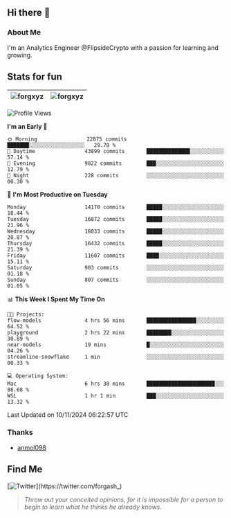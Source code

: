 ## Hi there 👋

### About Me

I'm an Analytics Engineer @FlipsideCrypto with a passion for learning and growing.
  
## Stats for fun

| <img align="center" src="https://github-readme-streak-stats.herokuapp.com/?user=forgxyz&theme=tokyonight" alt="forgxyz" /> | <img align="center" src="https://github-readme-stats.vercel.app/api?username=forgxyz&theme=tokyonight&show_icons=true" alt="forgxyz" /> |
| ------------- |------------- |


<!--START_SECTION:waka-->
![Profile Views](http://img.shields.io/badge/Profile%20Views-0-blue)

**I'm an Early 🐤** 

```text
🌞 Morning                22875 commits       ███████░░░░░░░░░░░░░░░░░░   29.78 % 
🌆 Daytime                43899 commits       ██████████████░░░░░░░░░░░   57.14 % 
🌃 Evening                9822 commits        ███░░░░░░░░░░░░░░░░░░░░░░   12.79 % 
🌙 Night                  228 commits         ░░░░░░░░░░░░░░░░░░░░░░░░░   00.30 % 
```
📅 **I'm Most Productive on Tuesday** 

```text
Monday                   14170 commits       █████░░░░░░░░░░░░░░░░░░░░   18.44 % 
Tuesday                  16872 commits       █████░░░░░░░░░░░░░░░░░░░░   21.96 % 
Wednesday                16033 commits       █████░░░░░░░░░░░░░░░░░░░░   20.87 % 
Thursday                 16432 commits       █████░░░░░░░░░░░░░░░░░░░░   21.39 % 
Friday                   11607 commits       ████░░░░░░░░░░░░░░░░░░░░░   15.11 % 
Saturday                 903 commits         ░░░░░░░░░░░░░░░░░░░░░░░░░   01.18 % 
Sunday                   807 commits         ░░░░░░░░░░░░░░░░░░░░░░░░░   01.05 % 
```


📊 **This Week I Spent My Time On** 

```text
🐱‍💻 Projects: 
flow-models              4 hrs 56 mins       ████████████████░░░░░░░░░   64.52 % 
playground               2 hrs 22 mins       ████████░░░░░░░░░░░░░░░░░   30.89 % 
near-models              19 mins             █░░░░░░░░░░░░░░░░░░░░░░░░   04.26 % 
streamline-snowflake     1 min               ░░░░░░░░░░░░░░░░░░░░░░░░░   00.33 % 

💻 Operating System: 
Mac                      6 hrs 38 mins       ██████████████████████░░░   86.68 % 
WSL                      1 hr 1 min          ███░░░░░░░░░░░░░░░░░░░░░░   13.32 % 
```


 Last Updated on 10/11/2024 06:22:57 UTC
<!--END_SECTION:waka-->

### Thanks
 - [anmol098](https://github.com/anmol098/waka-readme-stats/)
  
## Find Me
[![Twitter](https://img.shields.io/twitter/url/https/twitter.com/forgash_.svg?style=social&label=Follow%20%40forgash_)](https://twitter.com/forgash_)


> *Throw out your conceited opinions, for it is impossible for a person to begin to learn what he thinks he already knows.* 
